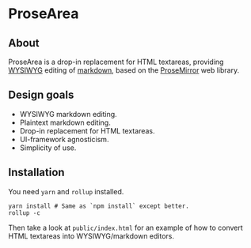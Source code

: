 # ProseArea

## About

ProseArea is a drop-in replacement for HTML textareas, providing [WYSIWYG](https://en.wikipedia.org/wiki/WYSIWYG) editing of [markdown](https://en.wikipedia.org/wiki/Markdown), based on the [ProseMirror](https://prosemirror.net/) web library.

## Design goals

* WYSIWYG markdown editing.
* Plaintext markdown editing.
* Drop-in replacement for HTML textareas.
* UI-framework agnosticism.
* Simplicity of use.

## Installation

You need `yarn` and `rollup` installed.

    yarn install # Same as `npm install` except better.
    rollup -c

Then take a look at `public/index.html` for an example of how to convert HTML textareas into WYSIWYG/markdown editors.
